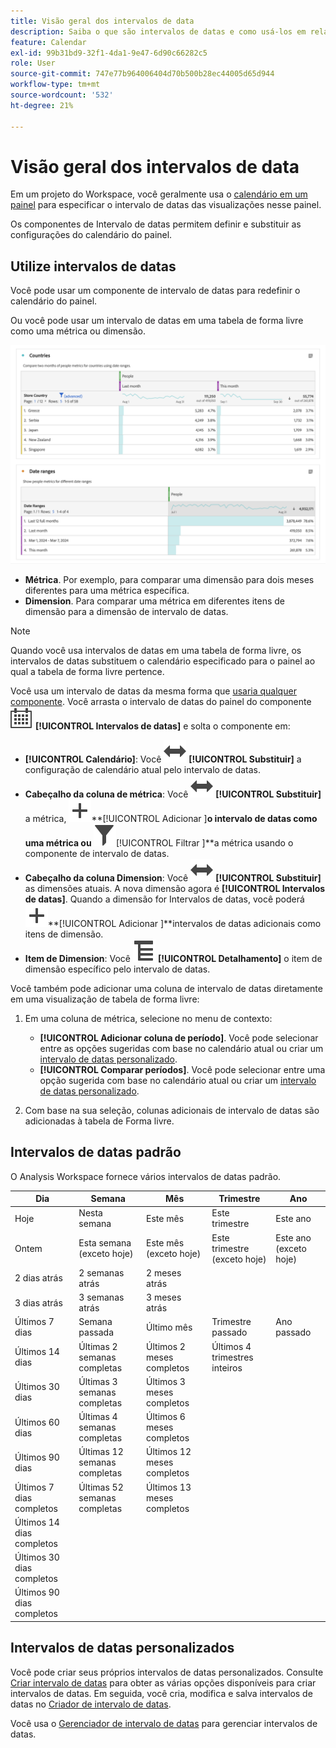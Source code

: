 ```yaml
---
title: Visão geral dos intervalos de data
description: Saiba o que são intervalos de datas e como usá-los em relatórios.
feature: Calendar
exl-id: 99b31bd9-32f1-4da1-9e47-6d90c66282c5
role: User
source-git-commit: 747e77b964006404d70b500b28ec44005d65d944
workflow-type: tm+mt
source-wordcount: '532'
ht-degree: 21%

---
```


# Visão geral dos intervalos de data

Em um projeto do Workspace, você geralmente usa o [calendário em um painel](/help/analysis-workspace/c-panels/panels.md#calendar) para especificar o intervalo de datas das visualizações nesse painel.

Os componentes de Intervalo de datas permitem definir e substituir as configurações do calendário do painel.

<!-- Very old video, should we show it?

+++ View a video illustrating use of calendar and date ranges

>[!VIDEO](https://video.tv.adobe.com/v/24136?format=jpeg)

{{videoaa}}
+++

-->

## Utilize intervalos de datas

Você pode usar um componente de intervalo de datas para redefinir o calendário do painel.

Ou você pode usar um intervalo de datas em uma tabela de forma livre como uma métrica ou dimensão.

![Uso do intervalo de datas](/help/components/date-ranges/assets/date-ranges-usage.png)

- **Métrica**. Por exemplo, para comparar uma dimensão para dois meses diferentes para uma métrica específica.
- **Dimension**. Para comparar uma métrica em diferentes itens de dimensão para a dimensão de intervalo de datas.

>[!NOTE]
>
>Quando você usa intervalos de datas em uma tabela de forma livre, os intervalos de datas substituem o calendário especificado para o painel ao qual a tabela de forma livre pertence.
>

Você usa um intervalo de datas da mesma forma que [usaria qualquer componente](/help/components/overview.md#analysis-workspace-components). Você arrasta o intervalo de datas do painel do componente ![Calendário](/help/assets/icons/Calendar.svg) **[!UICONTROL Intervalos de datas]** e solta o componente em:

- **[!UICONTROL Calendário]**: Você ![Alternar](/help/assets/icons/Switch.svg) **[!UICONTROL Substituir]** a configuração de calendário atual pelo intervalo de datas.
- **Cabeçalho da coluna de métrica**: Você ![Alternar](/help/assets/icons/Switch.svg) **[!UICONTROL Substituir]** a métrica, ![Adicionar](/help/assets/icons/Add.svg)**[!UICONTROL Adicionar ]**o intervalo de datas como uma métrica ou ![Filtrar](/help/assets/icons/Filter.svg)**[!UICONTROL  Filtrar ]**a métrica usando o componente de intervalo de datas.
- **Cabeçalho da coluna Dimension**: Você ![Alternar](/help/assets/icons/Switch.svg) **[!UICONTROL Substituir]** as dimensões atuais. A nova dimensão agora é **[!UICONTROL Intervalos de datas]**. Quando a dimensão for Intervalos de datas, você poderá ![Adicionar](/help/assets/icons/Add.svg)**[!UICONTROL Adicionar ]**intervalos de datas adicionais como itens de dimensão.
- **Item de Dimension**: Você ![Detalhamento](/help/assets/icons/Breakdown.svg) **[!UICONTROL Detalhamento]** o item de dimensão específico pelo intervalo de datas.

Você também pode adicionar uma coluna de intervalo de datas diretamente em uma visualização de tabela de forma livre:

1. Em uma coluna de métrica, selecione no menu de contexto:

   - **[!UICONTROL Adicionar coluna de período]**. Você pode selecionar entre as opções sugeridas com base no calendário atual ou criar um [intervalo de datas personalizado](#custom-date-ranges).
   - **[!UICONTROL Comparar períodos]**. Você pode selecionar entre uma opção sugerida com base no calendário atual ou criar um [intervalo de datas personalizado](#custom-date-ranges).

1. Com base na sua seleção, colunas adicionais de intervalo de datas são adicionadas à tabela de Forma livre.

## Intervalos de datas padrão

O Analysis Workspace fornece vários intervalos de datas padrão.


| Dia | Semana | Mês | Trimestre | Ano |
|---|---|---|---|---|
| Hoje | Nesta semana | Este mês | Este trimestre | Este ano |
| Ontem | Esta semana (exceto hoje) | Este mês (exceto hoje) | Este trimestre (exceto hoje) | Este ano (exceto hoje) |
| 2 dias atrás | 2 semanas atrás | 2 meses atrás |   |  |
| 3 dias atrás | 3 semanas atrás | 3 meses atrás |  | |
| Últimos 7 dias | Semana passada | Último mês | Trimestre passado | Ano passado |
| Últimos 14 dias | Últimas 2 semanas completas | Últimos 2 meses completos | Últimos 4 trimestres inteiros | |
| Últimos 30 dias | Últimas 3 semanas completas | Últimos 3 meses completos | | |
| Últimos 60 dias | Últimas 4 semanas completas | Últimos 6 meses completos | | |
| Últimos 90 dias | Últimas 12 semanas completas | Últimos 12 meses completos | | |
| Últimos 7 dias completos | Últimas 52 semanas completas | Últimos 13 meses completos | | |
| Últimos 14 dias completos | | | | |
| Últimos 30 dias completos | | | | |
| Últimos 90 dias completos | | | | |

<table style="table-layout:fixed">

## Intervalos de datas personalizados

Você pode criar seus próprios intervalos de datas personalizados. Consulte [Criar intervalo de datas](/help/components/date-ranges/create.md) para obter as várias opções disponíveis para criar intervalos de datas. Em seguida, você cria, modifica e salva intervalos de datas no [Criador de intervalo de datas](create.md#date-range-builder).

Você usa o [Gerenciador de intervalo de datas](manage.md) para gerenciar intervalos de datas.
